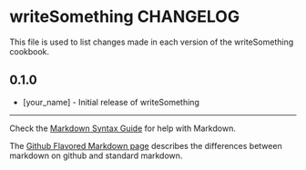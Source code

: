 writeSomething CHANGELOG
========================

This file is used to list changes made in each version of the writeSomething cookbook.

0.1.0
-----
- [your_name] - Initial release of writeSomething

- - -
Check the [Markdown Syntax Guide](http://daringfireball.net/projects/markdown/syntax) for help with Markdown.

The [Github Flavored Markdown page](http://github.github.com/github-flavored-markdown/) describes the differences between markdown on github and standard markdown.
